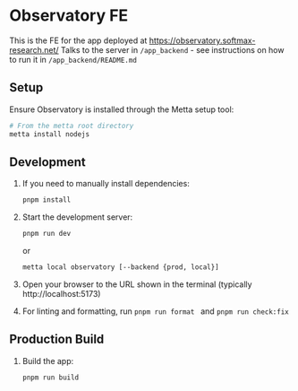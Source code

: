 # Observatory FE

This is the FE for the app deployed at https://observatory.softmax-research.net/
Talks to the server in `/app_backend` - see instructions on how to run it in `/app_backend/README.md`

## Setup

Ensure Observatory is installed through the Metta setup tool:
```bash
# From the metta root directory
metta install nodejs
```

## Development

1. If you need to manually install dependencies:
   ```bash
   pnpm install
   ```

2. Start the development server:
   ```bash
   pnpm run dev
   ```
   or
   ```bash
   metta local observatory [--backend {prod, local}]
   ```

3. Open your browser to the URL shown in the terminal (typically http://localhost:5173)


4. For linting and formatting, run `pnpm run format ` and `pnpm run check:fix`

## Production Build

1. Build the app:
   ```bash
   pnpm run build
   ```
